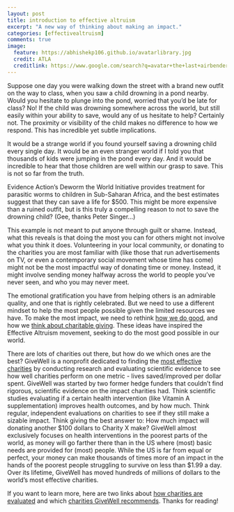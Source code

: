 ```yaml
---
layout: post
title: introduction to effective altruism
excerpt: "A new way of thinking about making an impact."
categories: [effectivealtruism]
comments: true
image:
  feature: https://abhishekp106.github.io/avatarlibrary.jpg
  credit: ATLA
  creditlink: https://www.google.com/search?q=avatar+the+last+airbender&rlz=1C5CHFA_enUS724US727&oq=avatar+the+last+airbender&aqs=chrome..69i57j46l2j0l2j69i60l2j69i61.6830j0j1&sourceid=chrome&ie=UTF-8
---
```


Suppose one day you were walking down the street with a brand new outfit on the way to class, when you saw a child drowning in a pond nearby. Would you hesitate to plunge into the pond, worried that you’d be late for class? No! If the child was drowning somewhere across the world, but still easily within your ability to save, would any of us hesitate to help? Certainly not. The proximity or visibility of the child makes no difference to how we respond. This has incredible yet subtle implications.

It would be a strange world if you found yourself saving a drowning child every single day. It would be an even stranger world if I told you that thousands of kids were jumping in the pond every day. And it would be incredible to hear that those children are well within our grasp to save. This is not so far from the truth.

Evidence Action’s Deworm the World Initiative provides treatment for parasitic worms to children in Sub-Saharan Africa, and the best estimates suggest that they can save a life for $500. This might be more expensive than a ruined outfit, but is this truly a compelling reason to not to save the drowning child? (Gee, thanks Peter Singer…)

This example is not meant to put anyone through guilt or shame. Instead, what this reveals is that doing the most you can for others might not involve what you think it does. Volunteering in your local community, or donating to the charities you are most familiar with (like those that run advertisements on TV, or even a contemporary social movement whose time has come) might not be the most impactful way of donating time or money. Instead, it might involve sending money halfway across the world to people you’ve never seen, and who you may never meet.

The emotional gratification you have from helping others is an admirable quality, and one that is rightly celebrated. But we need to use a different mindset to help the most people possible given the limited resources we have. To make the most impact, we need to rethink [how we do good](https://80000hours.org/), and how we [think about charitable giving](https://www.givewell.org/). These ideas have inspired the Effective Altruism movement, seeking to do the most good possible in our world.

There are lots of charities out there, but how do we which ones are the best? GiveWell is a nonprofit dedicated to finding the [most effective charities](https://www.givewell.org/charities/top-charities) by conducting research and evaluating scientific evidence to see how well charities perform on one metric - lives saved/improved per dollar spent. GiveWell was started by two former hedge funders that couldn’t find rigorous, scientific evidence on the impact charities had. Think scientific studies evaluating if a certain health intervention (like Vitamin A supplementation) improves health outcomes, and by how much. Think regular, independent evaluations on charities to see if they still make a sizable impact. Think giving the best answer to: How much impact will donating another $100 dollars to Charity X make? GiveWell almost exclusively focuses on health interventions in the poorest parts of the world, as money will go farther there than in the US where (most) basic needs are provided for (most) people. While the US is far from equal or perfect, your money can make thousands of times more of an impact in the hands of the poorest people struggling to survive on less than $1.99 a day. Over its lifetime, GiveWell has moved hundreds of millions of dollars to the world’s most effective charities.

If you want to learn more, here are two links about [how charities are evaluated](https://www.givewell.org/research) and which [charities GiveWell recommends](https://www.givewell.org/charities/top-charities). Thanks for reading!
